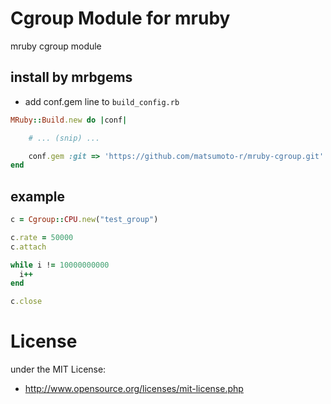 # Cgroup Module for mruby
mruby cgroup module

## install by mrbgems
 - add conf.gem line to `build_config.rb`
```ruby
MRuby::Build.new do |conf|

    # ... (snip) ...

    conf.gem :git => 'https://github.com/matsumoto-r/mruby-cgroup.git'
end
```

## example

```ruby
c = Cgroup::CPU.new("test_group")

c.rate = 50000
c.attach

while i != 10000000000
  i++
end

c.close
```

# License
under the MIT License:

* http://www.opensource.org/licenses/mit-license.php



